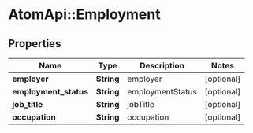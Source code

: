 # AtomApi::Employment

## Properties
Name | Type | Description | Notes
------------ | ------------- | ------------- | -------------
**employer** | **String** | employer | [optional] 
**employment_status** | **String** | employmentStatus | [optional] 
**job_title** | **String** | jobTitle | [optional] 
**occupation** | **String** | occupation | [optional] 


